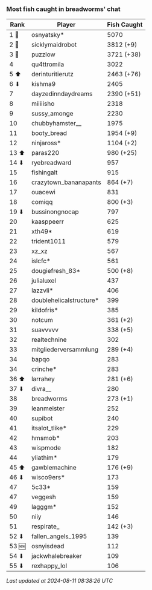 ### Most fish caught in breadworms' chat
| Rank | Player | Fish Caught |
|------|--------|-----------|
| 1 🥇  | osnyatsky*  | 5070 |
| 2 🥈  | sicklymaidrobot  | 3812 (+9) |
| 3 🥉  | puzzlow  | 3721 (+38) |
| 4  | qu4ttromila  | 3022 |
| 5 ⬆ | derinturitierutz  | 2463 (+76) |
| 6 ⬇ | kishma9  | 2405 |
| 7  | dayzedinndaydreams  | 2390 (+51) |
| 8  | miiiiisho  | 2318 |
| 9  | sussy_amonge  | 2230 |
| 10  | chubbyhamster__  | 1975 |
| 11  | booty_bread  | 1954 (+9) |
| 12  | ninjaross*  | 1104 (+2) |
| 13 ⬆ | paras220  | 980 (+25) |
| 14 ⬇ | ryebreadward  | 957 |
| 15  | fishingalt  | 915 |
| 16  | crazytown_bananapants  | 864 (+7) |
| 17  | ouacewi  | 831 |
| 18  | comiqq  | 800 (+3) |
| 19 ⬇ | bussinongnocap  | 797 |
| 20  | kaasppeerr  | 625 |
| 21  | xth49*  | 619 |
| 22  | trident1011  | 579 |
| 23  | xz_xz  | 567 |
| 24  | islcfc*  | 561 |
| 25  | dougiefresh_83*  | 500 (+8) |
| 26  | julialuxel  | 437 |
| 27  | lazzvli*  | 406 |
| 28  | doublehelicalstructure*  | 399 |
| 29  | kildofris*  | 385 |
| 30  | notcum  | 361 (+2) |
| 31  | suavvvvv  | 338 (+5) |
| 32  | realtechnine  | 302 |
| 33  | mitgliederversammlung  | 289 (+4) |
| 34  | bapqo  | 283 |
| 34  | crinche*  | 283 |
| 36 ⬆ | larrahey  | 281 (+6) |
| 37 ⬇ | divra__  | 280 |
| 38  | breadworms  | 273 (+1) |
| 39  | leanmeister  | 252 |
| 40  | supibot  | 240 |
| 41  | itsalot_tlike*  | 229 |
| 42  | hmsmob*  | 203 |
| 43  | wispmode  | 182 |
| 44  | yliathim*  | 179 |
| 45 ⬆ | gawblemachine  | 176 (+9) |
| 46 ⬇ | wisco9ers*  | 173 |
| 47  | 5c33*  | 159 |
| 47  | veggesh  | 159 |
| 49  | lagggm*  | 152 |
| 50  | niiy  | 146 |
| 51  | respirate_  | 142 (+3) |
| 52 ⬇ | fallen_angels_1995  | 139 |
| 53 🆕 | osnyisdead  | 112 |
| 54 ⬇ | jackwhalebreaker  | 109 |
| 55 ⬇ | rexhappy_lol  | 106 |

_Last updated at 2024-08-11 08:38:26 UTC_
